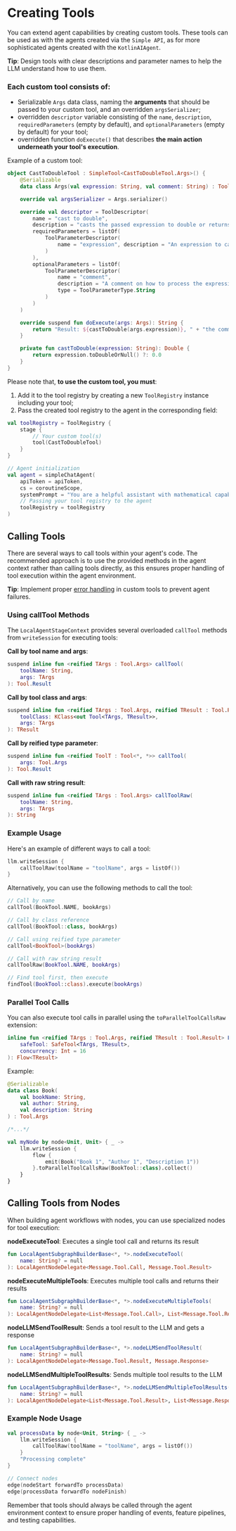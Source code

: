 # Creating Tools

You can extend agent capabilities by creating custom tools. These tools can be used as with the agents created via the
`Simple API`, as for more sophisticated agents created with the `KotlinAIAgent`.

**Tip**: Design tools with clear descriptions and parameter names to help the LLM understand how to use them.

### Each custom tool consists of:

- Serializable `Args` data class, naming the **arguments** that should be passed to your custom tool, and an overridden
  `argsSerializer`;
- overridden `descriptor` variable consisting of the `name`, `description`, `requiredParameters` (empty by default), and
  `optionalParameters` (empty by default) for your tool;
- overridden function `doExecute()` that describes **the main action underneath your tool's execution**.

Example of a custom tool:

<!--- INCLUDE
import ai.grazie.code.agents.core.tools.SimpleTool
import ai.grazie.code.agents.core.tools.Tool
import ai.grazie.code.agents.core.tools.ToolDescriptor
import ai.grazie.code.agents.core.tools.ToolParameterDescriptor
import ai.grazie.code.agents.core.tools.ToolParameterType
import kotlinx.serialization.Serializable
-->
```kotlin
object CastToDoubleTool : SimpleTool<CastToDoubleTool.Args>() {
    @Serializable
    data class Args(val expression: String, val comment: String) : Tool.Args

    override val argsSerializer = Args.serializer()

    override val descriptor = ToolDescriptor(
        name = "cast to double",
        description = "casts the passed expression to double or returns 0.0 if the expression is not castable",
        requiredParameters = listOf(
            ToolParameterDescriptor(
                name = "expression", description = "An expression to case to double", type = ToolParameterType.String
            )
        ),
        optionalParameters = listOf(
            ToolParameterDescriptor(
                name = "comment",
                description = "A comment on how to process the expression",
                type = ToolParameterType.String
            )
        )
    )

    override suspend fun doExecute(args: Args): String {
        return "Result: ${castToDouble(args.expression)}, " + "the comment was: ${args.comment}"
    }

    private fun castToDouble(expression: String): Double {
        return expression.toDoubleOrNull() ?: 0.0
    }
}
```
<!--- KNIT example-custom-tool-01.kt -->

Please note that, **to use the custom tool, you must**:

1. Add it to the tool registry by creating a new `ToolRegistry` instance including your tool;
2. Pass the created tool registry to the agent in the corresponding field:

```kotlin
val toolRegistry = ToolRegistry {
    stage {
        // Your custom tool(s)
        tool(CastToDoubleTool)
    }
}

// Agent initialization
val agent = simpleChatAgent(
    apiToken = apiToken,
    cs = coroutineScope,
    systemPrompt = "You are a helpful assistant with mathematical capabilities.",
    // Passing your tool registry to the agent
    toolRegistry = toolRegistry
)
```

## Calling Tools

There are several ways to call tools within your agent's code. The recommended approach is to use the provided methods
in the agent context rather than calling tools directly, as this ensures proper handling of tool execution within the
agent environment.

**Tip**: Implement proper [error handling](agent-events.md) in custom tools to prevent agent failures.

### Using callTool Methods

The `LocalAgentStageContext` provides several overloaded `callTool` methods from `writeSession` for executing tools:

**Call by tool name and args**:

```kotlin
suspend inline fun <reified TArgs : Tool.Args> callTool(
    toolName: String,
    args: TArgs
): Tool.Result
```

**Call by tool class and args**:

```kotlin
suspend inline fun <reified TArgs : Tool.Args, reified TResult : Tool.Result> callTool(
    toolClass: KClass<out Tool<TArgs, TResult>>,
    args: TArgs
): TResult
```

**Call by reified type parameter**:

```kotlin
suspend inline fun <reified ToolT : Tool<*, *>> callTool(
    args: Tool.Args
): Tool.Result
```

**Call with raw string result**:

```kotlin
suspend inline fun <reified TArgs : Tool.Args> callToolRaw(
    toolName: String,
    args: TArgs
): String
```

### Example Usage

Here's an example of different ways to call a tool:

```kotlin
llm.writeSession {
    callToolRaw(toolName = "toolName", args = listOf())
}
```

Alternatively, you can use the following methods to call the tool:

```kotlin
// Call by name
callTool(BookTool.NAME, bookArgs)

// Call by class reference
callTool(BookTool::class, bookArgs)

// Call using reified type parameter
callTool<BookTool>(bookArgs)

// Call with raw string result
callToolRaw(BookTool.NAME, bookArgs)

// Find tool first, then execute
findTool(BookTool::class).execute(bookArgs)
```

### Parallel Tool Calls

You can also execute tool calls in parallel using the `toParallelToolCallsRaw` extension:

```kotlin
inline fun <reified TArgs : Tool.Args, reified TResult : Tool.Result> Flow<TArgs>.toParallelToolCalls(
    safeTool: SafeTool<TArgs, TResult>,
    concurrency: Int = 16
): Flow<TResult>
```

Example:

```kotlin
@Serializable
data class Book(
    val bookName: String,
    val author: String,
    val description: String
) : Tool.Args

/*...*/

val myNode by node<Unit, Unit> { _ ->
    llm.writeSession {
        flow {
            emit(Book("Book 1", "Author 1", "Description 1"))
        }.toParallelToolCallsRaw(BookTool::class).collect()
    }
}
```

## Calling Tools from Nodes

When building agent workflows with nodes, you can use specialized nodes for tool execution:

**nodeExecuteTool**: Executes a single tool call and returns its result

```kotlin
fun LocalAgentSubgraphBuilderBase<*, *>.nodeExecuteTool(
    name: String? = null
): LocalAgentNodeDelegate<Message.Tool.Call, Message.Tool.Result>
```

**nodeExecuteMultipleTools**: Executes multiple tool calls and returns their results

```kotlin
fun LocalAgentSubgraphBuilderBase<*, *>.nodeExecuteMultipleTools(
    name: String? = null
): LocalAgentNodeDelegate<List<Message.Tool.Call>, List<Message.Tool.Result>>
```

**nodeLLMSendToolResult**: Sends a tool result to the LLM and gets a response

```kotlin
fun LocalAgentSubgraphBuilderBase<*, *>.nodeLLMSendToolResult(
    name: String? = null
): LocalAgentNodeDelegate<Message.Tool.Result, Message.Response>
```

**nodeLLMSendMultipleToolResults**: Sends multiple tool results to the LLM

```kotlin
fun LocalAgentSubgraphBuilderBase<*, *>.nodeLLMSendMultipleToolResults(
    name: String? = null
): LocalAgentNodeDelegate<List<Message.Tool.Result>, List<Message.Response>>
```

### Example Node Usage

```kotlin
val processData by node<Unit, String> { _ ->
    llm.writeSession {
        callToolRaw(toolName = "toolName", args = listOf())
    }
    "Processing complete"
}

// Connect nodes
edge(nodeStart forwardTo processData)
edge(processData forwardTo nodeFinish)
```

Remember that tools should always be called through the agent environment context to ensure proper handling of events,
feature pipelines, and testing capabilities.
